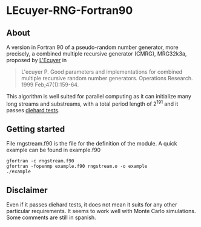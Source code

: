 # LEcuyer-RNG-Fortran90

## About

A version in Fortran 90 of a pseudo-random number generator, more precisely, a combined multiple recursive generator (CMRG), MRG32k3a, proposed by [L'Ecuyer](http://www-labs.iro.umontreal.ca/~lecuyer/) in

> L'ecuyer P. Good parameters and implementations for combined multiple recursive random number generators. Operations Research. 1999 Feb;47(1):159-64.

This algorithm is well suited for parallel computing as it can initialize many long streams and substreams, with a total period length of $2^{191}$ and it passes [diehard tests](https://en.wikipedia.org/wiki/Diehard_tests).

## Getting started

File rngstream.f90 is the file for the definition of the module. A quick example can be found in example.f90

```
gfortran -c rngstream.f90
gfortran -fopenmp example.f90 rngstream.o -o example
./example
```
## Disclaimer

Even if it passes diehard tests, it does not mean it suits for any other particular requirements. It seems to work well with Monte Carlo simulations. Some comments are still in spanish.
